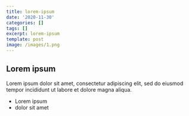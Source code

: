```yaml
---
title: lorem-ipsum
date: '2020-11-30'
categories: []
tags: []
excerpt: lorem-ipsum
template: post
image: /images/1.png
---
```

## Lorem ipsum
Lorem ipsum dolor sit amet, consectetur adipiscing elit, sed do eiusmod tempor incididunt ut labore et dolore magna aliqua.
- Lorem ipsum
- dolor sit amet